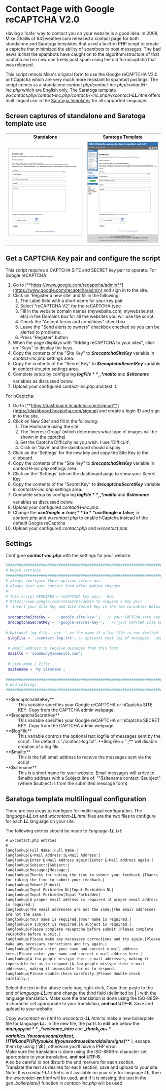 # Contact Page with Google reCAPTCHA V2.0

Having a 'safe' way to contact you on your website is a good idea. In 2008, Mike Challis of 642weather.com released a contact page for both standalone and Saratoga templates that used a built-in PHP script to create a captcha that minimized the ability of spambots to post messages. The bad news is that the spambots have caught on to the algorithm/structure of that captcha and so now can freely post spam using the old form/captcha that was released.

This script retools Mike's original form to use the Google reCAPTCHA V2.0 or hCaptcha which are very much more resistant to spambot postings. The script comes as a standalone _contact.php/contact-inc.php/contactH-inc.php_ which are English only. The Saratoga template _wxcontact.php/contact-inc.php/contactH-inc.php/wxcontact-**LL**.html_ offers multilingual use in the [Saratoga templates](https://saratoga-weather.org/wxtemplates/index.php) for all supported languages.

## Screen captures of standalone and Saratoga template use

<table style="border: none;" width="620">

<tbody>

<tr>

<th>Standalone</th>

<th>Saratoga Template</th>

</tr>

<tr>

<td><img src="sample-contact-form-plain.png" alt="Plain Contact Form"></td>

<td><img src="sample-contact-form-template.png" alt="Template Contact Form"></td>

</tr>

</tbody>

</table>

## Get a CAPTCHA Key pair and configure the script

This script requires a CAPTCHA SITE and SECRET key pair to operate:
For Google reCAPTCHA:

1.  Go to [**https://www.google.com/recaptcha/admin**](https://www.google.com/recaptcha/admin) and sign in to the site.
2.  Click on 'Register a new site' and fill in the following:
    1.  The Label field with a short name for your key pair
    2.  Select "reCAPTCHA V2" for the reCAPTCHA type
    3.  Fill in the website domain names (mywebsite.com, mywebsite.net, etc) in the Domains box for all the websites you will use the script.
    4.  Check the "Accept terms and conditions" checkbox
    5.  Leave the "Send alerts to owners" checkbox checked so you can be alerted to problems.
    6.  Press "Register" button
3.  When the page displays with "Adding reCAPTCHA to your sites", click on "Keys" to display the keys.
4.  Copy the contents of the "Site Key" to **_$recaptchaSiteKey_** variable in _contact-inc.php_ settings area.
5.  Copy the contents of the "Secret Key" to _**$recaptchaSecretKey**_ variable in _contact-inc.php_ settings area.
6.  Complete setup by configuring _**$logFile**_, _**$mailto**_ and **_$sitename_** variables as discussed below.
7.  Upload your configured contact-inc.php and test it.

For hCaptcha:

1.  Go to [**https://dashboard.hcaptcha.com/signup**](https://dashboard.hcaptcha.com/signup) and create a login ID and sign in to the site.
2.  Click on New Site' and fill in the following:
    1.  The Hostname using the site
    2.  The 'Interest Group' (which determines what type of images will be shown in the captcha)
    3.  Set the Captcha Difficulty as you wish. I use 'Difficult'.
    4.  Click on 'Save' and the dashboard should display.
3.  Click on the 'Settings' for the new key and copy the Site Key to the clipboard.
4.  Copy the contents of the "Site Key" to **_$recaptchaSiteKey_** variable in _contactH-inc.php_ settings area.
5.  Click on the 'Settings' tab on the dashboard page to show your Secret Key.
6.  Copy the contents of the "Secret Key" to _**$recaptchaSecretKey**_ variable in _contactH-inc.php_ settings area.
7.  Complete setup by configuring _**$logFile**_, _**$mailto**_ and **_$sitename_** variables as discussed below.
8.  Upload your configured _contactH-inc.php_.
9.  Change the **$useGoogle = true;** to **$useGoogle = false;** in _contact.php_ and _wxcontact.php_ to enable hCaptcha instead of the default Google reCaptcha
10.  Upload your configured _contact.php_ and _wxcontact.php_.
## Settings

Configure **_contact-inc.php_** with the settings for your website.

```php
############################################################################
# begin settings
############################################################################
# always configure these options before use
# always test your contact form after making changes
#
# This script REQUIRES a reCAPTCHA key pair.  Use
# https://www.google.com/recaptcha/admin to acquire a key pair
#  insert your Site Key and Site Secret Key in the two variables below

 $recaptchaSiteKey =   '-google-site-key-';   // your CAPTCHA site key
 $recaptchaSecretKey = '-google-secret-key-';   // your CAPTCHA site secret key

# Optional log file.  use '' as the name if a log file is not desired.
 $logFile = './contact-log.txt'; // optional text log of messages.  use '' to disable.

 # email address to receive messages from this form
 $mailto = 'somebody@somesite.com';

 # Site Name / Title
 $sitename = 'My Sitename';

############################################################################
# end settings
############################################################################

```

<dl>

<dt>**$recaptchaSiteKey**</dt>

<dd>This variable specifies your Google reCAPTCHA or hCaptcha SITE KEY. Copy from the CAPTCHA admin webpage.</dd>

<dt>**$recaptchaSecretKey**</dt>

<dd>This variable specifies your Google reCAPTCHA or hCaptcha SECRET KEY. Copy from the CAPTCHA admin webpage.</dd>

<dt>**$logFile**</dt>

<dd>This variable controls the optional text logfile of messages sent by the script. The default is './contact-log.txt'.  
**$logFile = '';** will disable creation of a log file.</dd>

<dt>**$mailto**</dt>

<dd>This is the full email address to receive the messages sent via the script</dd>

<dt>**$sitename**</dt>

<dd>This is a short name for your website. Email messages will arrive to $mailto address with a Subject line of:  
""$sitename contact: $subject" (where $subject is from the submitted message form).</dd>

</dl>

## Saratoga template multilingual configuration

There are two areas to configure for multilingual configuration. The _language-**LL**.txt_ and _wxcontact-**LL**.html_ files are the two files to configure for each _**LL**_ language on your site.

The following entries should be made to _language-**LL**.txt_:

```
# wxcontact.php entries
#
langlookup|Full Name:|Full Name:|
langlookup|E-Mail Address:|E-Mail Address:|
langlookup|Enter E-Mail Address again:|Enter E-Mail Address again:|
langlookup|Subject:|Subject:|
langlookup|Message:|Message:|
langlookup|Thanks for taking the time to submit your feedback.|Thanks for taking the time to submit your feedback.|
langlookup|Submit|Submit|
langlookup|Input Forbidden NL|Input Forbidden NL|
langlookup|Input Forbidden|Input Forbidden|
langlookup|A proper email address is required.|A proper email address is required.|
langlookup|The email addresses are not the same.|The email addresses are not the same.|
langlookup|Your name is required.|Your name is required.|
langlookup|A subject is required.|A subject is required.|
langlookup|Please complete reCaptcha before submit.|Please complete reCaptcha before submit.|
langlookup|Please make any necessary corrections and try again.|Please make any necessary corrections and try again.|
langlookup|Please enter your name and correct e-mail address here.|Please enter your name and correct e-mail address here.|
langlookup|A few people mistype their e-mail addresses, making it impossible for us to respond.|A few people mistype their e-mail addresses, making it impossible for us to respond.|
langlookup|Please double-check carefully.|Please double-check carefully.|
```
Select the text in the above code box, right-click, Copy then paste to the end of _language-**LL**.txt_ and change the third field (delimited by **|** ) with the language translation. Make sure the translation is done using the ISO-8859-n character set appropriate to your translation, **and not UTF-8**. Save and upload to your website.

Copy _wxcontact-en.html_ to _wxcontact-**LL**.html_ to make a new boilerplate file for language _**LL.**_ In the new file, the parts to edit are below the _**$main_top_text**_,_ **$welcome_intro**_ and **_$thank_you_** variables. You can use a mix of text, HTML and PHP if you like.  
If you need to use literal dollar signs ( **$** ), escape them by using ( **\\$** ), otherwise you'll have a PHP error.  
Make sure the translation is done using the ISO-8859-n character set appropriate to your translation, **and not UTF-8**.  
Also be careful to not disturb the end markers for each section.  
Translate the text as desired for each section, save and upload to your site.  
Note: If _wxcontact-**LL**.html_ is not available on your site for language _**LL**_, then the _wxcontact-**en**.html_ will be used, and if it is missing, the text in the _gen_boilerplate()_ function in _contact-inc.php_ will be used.
